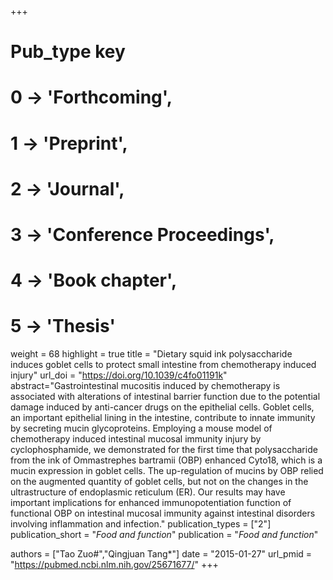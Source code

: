 +++
# Pub_type key
# 0 -> 'Forthcoming',
# 1 -> 'Preprint',
# 2 -> 'Journal',
# 3 -> 'Conference Proceedings',
# 4 -> 'Book chapter',
# 5 -> 'Thesis'

weight = 68
highlight = true
title = "Dietary squid ink polysaccharide induces goblet cells to protect small intestine from chemotherapy induced injury"
url_doi = "https://doi.org/10.1039/c4fo01191k"
abstract="Gastrointestinal mucositis induced by chemotherapy is associated with alterations of intestinal barrier function due to the potential damage induced by anti-cancer drugs on the epithelial cells. Goblet cells, an important epithelial lining in the intestine, contribute to innate immunity by secreting mucin glycoproteins. Employing a mouse model of chemotherapy induced intestinal mucosal immunity injury by cyclophosphamide, we demonstrated for the first time that polysaccharide from the ink of Ommastrephes bartramii (OBP) enhanced Cyto18, which is a mucin expression in goblet cells. The up-regulation of mucins by OBP relied on the augmented quantity of goblet cells, but not on the changes in the ultrastructure of endoplasmic reticulum (ER). Our results may have important implications for enhanced immunopotentiation function of functional OBP on intestinal mucosal immunity against intestinal disorders involving inflammation and infection."
publication_types = ["2"]
publication_short = "*Food and function*"
publication = "*Food and function*"

authors = ["Tao Zuo#","Qingjuan Tang*"]
date = "2015-01-27"
url_pmid = "https://pubmed.ncbi.nlm.nih.gov/25671677/"
+++
